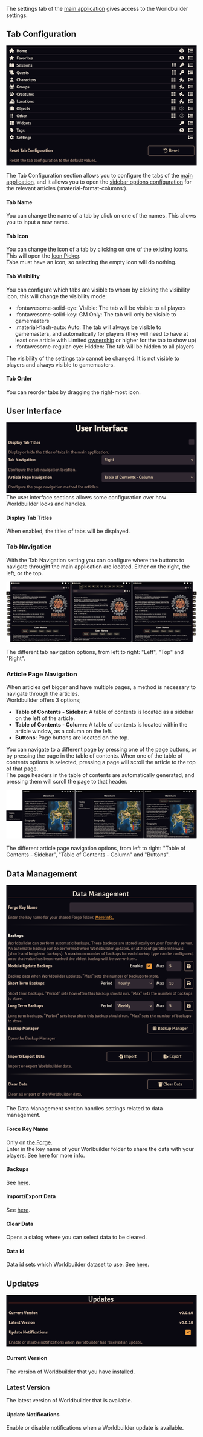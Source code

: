 The settings tab of the [main application](./mainApplication/mainApplication.md) gives access to the Worldbuilder settings.

## Tab Configuration
<div class="imgContainer"><img src="../img/settings/tabConfiguration.png"></div>

The Tab Configuration section allows you to configure the tabs of the [main application](./mainApplication/mainApplication.md), and it allows you to open the [sidebar options configuration](./articles/sidebarOptions.md) for the relevant articles (:material-format-columns:).

#### Tab Name
You can change the name of a tab by click on one of the names. This allows you to input a new name.

#### Tab Icon
You can change the icon of a tab by clicking on one of the existing icons. This will open the [Icon Picker](./articles/pages.md#icon-picker).<br>
Tabs must have an icon, so selecting the empty icon will do nothing.

#### Tab Visibility
You can configure which tabs are visible to whom by clicking the visibility icon, this will change the visibility mode:

* :fontawesome-solid-eye: Visible: The tab will be visible to all players
* :fontawesome-solid-key: GM Only: The tab will only be visible to gamemasters
* :material-flash-auto: Auto: The tab will always be visible to gamemasters, and automatically for players (they will need to have at least one article with Limited [ownership](./articles/articles.md#ownership) or higher for the tab to show up)
* :fontawesome-regular-eye: Hidden: The tab will be hidden to all players

The visibility of the settings tab cannot be changed. It is not visible to players and always visible to gamemasters.

<div class="clear"></div>

#### Tab Order
You can reorder tabs by dragging the right-most icon.

## User Interface
<div class="imgContainer"><img src="../img/settings/userInterface.png"></div>
The user interface sections allows some configuration over how Worldbuilder looks and handles.

#### Display Tab Titles
When enabled, the titles of tabs will be displayed.
<div class="clear"></div>

### Tab Navigation
With the Tab Navigation setting you can configure where the buttons to navigate throught the main application are located. Either on the right, the left, or the top.
<div class="imgContainer center">
    <img src="../img/settings/tabNavigation.png">
    <p class="caption">The different tab navigation options, from left to right: "Left", "Top" and "Right".</p>
</div>

### Article Page Navigation
When articles get bigger and have multiple pages, a method is necessary to navigate through the articles.<br>
Worldbuilder offers 3 options;

* <b>Table of Contents - Sidebar</b>: A table of contents is located as a sidebar on the left of the article.
* <b>Table of Contents - Column</b>: A table of contents is located within the article window, as a column on the left.
* <b>Buttons</b>: Page buttons are located on the top.

You can navigate to a different page by pressing one of the page buttons, or by pressing the page in the table of contents. When one of the table of contents options is selected, pressing a page will scroll the article to the top of that page.<br>
The page headers in the table of contents are automatically generated, and pressing them will scroll the page to that header.

<div class="imgContainer center">
    <img src="../img/settings/articlePageNavigation.png">
    <p class="caption">The different article page navigation options, from left to right: "Table of Contents - Sidebar", "Table of Contents - Column" and "Buttons".</p>
</div>

## Data Management
<div class="imgContainer"><img src="../img/settings/dataManagement.png"></div>

The Data Management section handles settings related to data management.

#### Force Key Name
Only on [the Forge](https://forge-vtt.com/).<br>
Enter in the key name of your Worlbuilder folder to share the data with your players. See [here](./gettingStarted.md#the-forge) for more info.

#### Backups
See [here](./dataManagement.md#automatic-backups).

#### Import/Export Data
See [here](./dataManagement.md#importing-exporting).

#### Clear Data
Opens a dialog where you can select data to be cleared.

#### Data Id
Data id sets which Worldbuilder dataset to use. See [here](./dataManagement.md#data-id).

<div class="clear"></div>

## Updates
<div class="imgContainer"><img src="../img/settings/updates.png"></div>

#### Current Version
The version of Worldbuilder that you have installed.

### Latest Version
The latest version of Worldbuilder that is available.

#### Update Notifications
Enable or disable notifications when a Worldbuilder update is available.

<div class="clear"></div>